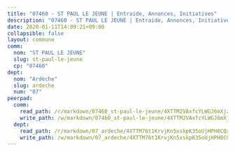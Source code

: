 ```yaml
---
title: "07460 - ST PAUL LE JEUNE | Entraide, Annonces, Initiatives"
description: "07460 - ST PAUL LE JEUNE | Entraide, Annonces, Initiatives"
date: 2020-01-11T14:09:21+09:00
collapsible: false
layout: commune
comm:
  nom: "ST PAUL LE JEUNE"
  slug: st-paul-le-jeune
  cp: "07460"
dept:
  nom: "Ardèche"
  slug: ardeche
  num: "07"
peerpad:
  comm:
    read_path: /r/markdown/07460_st-paul-le-jeune/4XTTM2VAxfcYLWGJ6mXjzEdAkfNcSHrJDByPsYABN2rM6gk2C
    write_path: /w/markdown/07460_st-paul-le-jeune/4XTTM2VAxfcYLWGJ6mXjzEdAkfNcSHrJDByPsYABN2rM6gk2C-K3TgUBox25UENjVZPMZvg5onqapPQr5P3ViiMLmgCjPkT4rEQZA45DEPkFGRqNTGxsdKghSpdy3VWPgNpCf3E2s8LU3Bdc6y3i9CBwWvShRVdaEcK3PT6ApYWL9hj7sRkdR9iFMJ
  dept:
    read_path: /r/markdown/07_ardeche/4XTTM76t1KrvjKn5xskpK35oUjHPH8CQaLdMsC4TVbgaVPp9H
    write_path: /w/markdown/07_ardeche/4XTTM76t1KrvjKn5xskpK35oUjHPH8CQaLdMsC4TVbgaVPp9H-K3TgTz6XqMtb1TG26LozWQGWzYCmeEroVRKKCBntm7SADEzfC88gC5qx4GzHEVb3Y3CHH1FRtgCq45v9wokwFBFS6YysdmDNnD29f5C4C6FuF2ZpCUFJZY3XzmFx1kWscUwpw6qR
---
```



